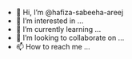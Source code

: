 - 👋 Hi, I’m @hafiza-sabeeha-areej
- 👀 I’m interested in ...
- 🌱 I’m currently learning ...
- 💞️ I’m looking to collaborate on ...
- 📫 How to reach me ...

<!---
hafiza-sabeeha-areej/hafiza-sabeeha-areej is a ✨ special ✨ repository because its `README.md` (this file) appears on your GitHub profile.
You can click the Preview link to take a look at your changes.
--->
